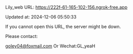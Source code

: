 Lily_web URL: https://222f-61-165-102-156.ngrok-free.app

Updated at: 2024-12-06 05:50:33

If you cannot open this URL, the server might be down.

Please contact: 

goley04@foxmail.com Or Wechat:GL_yeaH